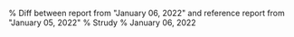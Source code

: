 % Diff between report from "January 06, 2022" and reference report from "January 05, 2022"
% Strudy
% January 06, 2022



